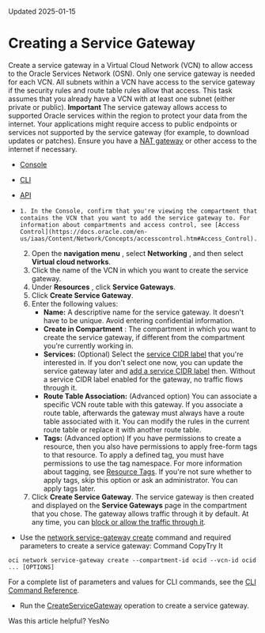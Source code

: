 Updated 2025-01-15
# Creating a Service Gateway
Create a service gateway in a Virtual Cloud Network (VCN) to allow access to the Oracle Services Network (OSN).
Only one service gateway is needed for each VCN. All subnets within a VCN have access to the service gateway if the security rules and route table rules allow that access.
This task assumes that you already have a VCN with at least one subnet (either private or public).
**Important**
The service gateway allows access to supported Oracle services within the region to protect your data from the internet. Your applications might require access to public endpoints or services not supported by the service gateway (for example, to download updates or patches). Ensure you have a [NAT gateway](https://docs.oracle.com/en-us/iaas/Content/Network/Tasks/NATgateway.htm#NAT_Gateway) or other access to the internet if necessary.
  * [Console](https://docs.oracle.com/en-us/iaas/Content/Network/Tasks/create-sgw.htm)
  * [CLI](https://docs.oracle.com/en-us/iaas/Content/Network/Tasks/create-sgw.htm)
  * [API](https://docs.oracle.com/en-us/iaas/Content/Network/Tasks/create-sgw.htm)


  *     1. In the Console, confirm that you're viewing the compartment that contains the VCN that you want to add the service gateway to. For information about compartments and access control, see [Access Control](https://docs.oracle.com/en-us/iaas/Content/Network/Concepts/accesscontrol.htm#Access_Control).
    2. Open the **navigation menu** , select **Networking** , and then select **Virtual cloud networks**.
    3. Click the name of the VCN in which you want to create the service gateway.
    4. Under **Resources** , click **Service Gateways**.
    5. Click **Create Service Gateway**.
    6. Enter the following values: 
       * **Name:** A descriptive name for the service gateway. It doesn't have to be unique. Avoid entering confidential information.
       * **Create in Compartment** : The compartment in which you want to create the service gateway, if different from the compartment you're currently working in. 
       * **Services:** (Optional) Select the [service CIDR label](https://docs.oracle.com/en-us/iaas/Content/Network/Tasks/servicegateway.htm#overview) that you're interested in. If you don't select one now, you can update the service gateway later and [add a service CIDR label](https://docs.oracle.com/en-us/iaas/Content/Network/Tasks/attach-sgw.htm#attach-sgw "Add a specified service CIDR label to the service gateway.") then. Without a service CIDR label enabled for the gateway, no traffic flows through it.
       * **Route Table Association:** (Advanced option) You can associate a specific VCN route table with this gateway. If you associate a route table, afterwards the gateway must always have a route table associated with it. You can modify the rules in the current route table or replace it with another route table. 
       * **Tags:** (Advanced option) If you have permissions to create a resource, then you also have permissions to apply free-form tags to that resource. To apply a defined tag, you must have permissions to use the tag namespace. For more information about tagging, see [Resource Tags](https://docs.oracle.com/iaas/Content/General/Concepts/resourcetags.htm). If you're not sure whether to apply tags, skip this option or ask an administrator. You can apply tags later. 
    7. Click **Create Service Gateway**.
The service gateway is then created and displayed on the **Service Gateways** page in the compartment that you chose. The gateway allows traffic through it by default. At any time, you can [block or allow the traffic through it](https://docs.oracle.com/en-us/iaas/Content/Network/Tasks/sgw-traffic.htm#sgw-traffic "You can block or allow traffic for a service gateway in a virtual cloud network \(VCN\).").
  * Use the [network service-gateway create](https://docs.oracle.com/iaas/tools/oci-cli/latest/oci_cli_docs/cmdref/network/service-gateway/create.html) command and required parameters to create a service gateway:
Command
CopyTry It
```
oci network service-gateway create --compartment-id ocid --vcn-id ocid ... [OPTIONS]
```

For a complete list of parameters and values for CLI commands, see the [CLI Command Reference](https://docs.oracle.com/iaas/tools/oci-cli/latest).
  * Run the [CreateServiceGateway](https://docs.oracle.com/iaas/api/#/en/iaas/latest/ServiceGateway/CreateServiceGateway) operation to create a service gateway.


Was this article helpful?
YesNo

